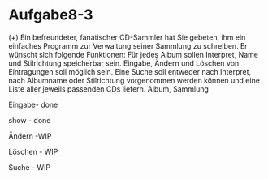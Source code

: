 # Aufgabe8-3
(+) Ein befreundeter, fanatischer CD-Sammler hat Sie gebeten, ihm ein einfaches Programm zur Verwaltung seiner Sammlung zu schreiben. Er wünscht sich folgende Funktionen: Für jedes Album sollen Interpret, Name und Stilrichtung speicherbar sein. Eingabe, Ändern und Löschen von Eintragungen soll möglich sein. Eine Suche soll entweder nach Interpret, nach Albumname oder Stilrichtung vorgenommen werden können und eine Liste aller jeweils passenden CDs liefern. Album, Sammlung

Eingabe- done 

show - done

Ändern -WIP

Löschen - WIP

Suche - WIP
